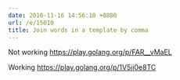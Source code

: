 ```yaml
---
date: 2016-11-16 14:56:10 +0800
url: /e/15010
title: Join words in a template by comma
---
```



Not working <https://play.golang.org/p/FAR__vMaEL>

Working <https://play.golang.org/p/1V5ii0e8TC>
